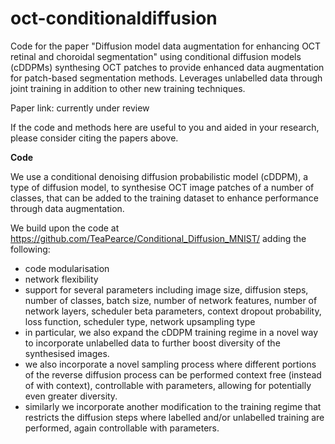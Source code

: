 # oct-conditionaldiffusion
Code for the paper "Diffusion model data augmentation for enhancing OCT retinal and choroidal segmentation" using conditional diffusion models (cDDPMs) synthesing OCT patches to provide enhanced data augmentation for patch-based segmentation methods. Leverages unlabelled data through joint training in addition to other new training techniques.

Paper link: currently under review

If the code and methods here are useful to you and aided in your research, please consider citing the papers above.

**Code**

We use a conditional denoising diffusion probabilistic model (cDDPM), a type of diffusion model, to synthesise OCT image
patches of a number of classes, that can be added to the training dataset to enhance performance through data augmentation.

We build upon the code at https://github.com/TeaPearce/Conditional_Diffusion_MNIST/ adding the following:
- code modularisation
- network flexibility
- support for several parameters including image size, diffusion steps, number of classes, batch size, number of network features,
    number of network layers, scheduler beta parameters, context dropout probability, loss function, scheduler type, network upsampling type
- in particular, we also expand the cDDPM training regime in a novel way to incorporate unlabelled data to further boost
    diversity of the synthesised images.
- we also incorporate a novel sampling process where different portions of the reverse diffusion process
    can be performed context free (instead of with context), controllable with parameters,
    allowing for potentially even greater diversity.
- similarly we incorporate another modification to the training regime that restricts the diffusion steps where labelled
    and/or unlabelled training are performed, again controllable with parameters.
